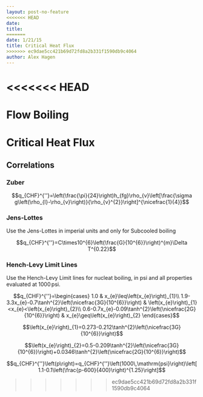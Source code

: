 ```yaml
---
layout: post-no-feature
<<<<<<< HEAD
date: 
title: 
=======
date: 1/21/15
title: Critical Heat Flux
>>>>>>> ec9dae5cc421b69d72fd8a2b331f1590db9c4064
author: Alex Hagen
---
```



<<<<<<< HEAD
=======
Flow Boiling
============

Critical Heat Flux
==================

Correlations
------------

### Zuber

$$q_{CHF}^{''}=\left(\frac{\pi}{24}\right)h_{fg}\rho_{v}\left[\frac{\sigma g\left(\rho_{l}-\rho_{v}\right)}{\rho_{v}^{2}}\right]^{\nicefrac{1}{4}}$$

### Jens-Lottes

Use the Jens-Lottes in imperial units and only for Subcooled boiling

$$q_{CHF}^{''}=C\times10^{6}\left(\frac{G}{10^{6}}\right)^{m}\Delta T^{0.22}$$

### Hench-Levy Limit Lines

Use the Hench-Levy Limit lines for nucleat boiling, in $\mathrm{psi}$
and all properties evaluated at $1000\,\mathrm{psi}$.

$$q_{CHF}^{''}=\begin{cases}
1.0 & x_{e}\leq\left(x_{e}\right)_{1}\\
1.9-3.3x_{e}-0.7\tanh^{2}\left(\nicefrac{3G}{10^{6}}\right) & \left(x_{e}\right)_{1}<x_{e}<\left(x_{e}\right)_{2}\\
0.6-0.7x_{e}-0.09\tanh^{2}\left(\nicefrac{2G}{10^{6}}\right) & x_{e}\geq\left(x_{e}\right)_{2}
\end{cases}$$

$$\left(x_{e}\right)_{1}=0.273-0.212\tanh^{2}\left(\nicefrac{3G}{10^{6}}\right)$$

$$\left(x_{e}\right)_{2}=0.5-0.209\tanh^{2}\left(\nicefrac{3G}{10^{6}}\right)+0.0346\tanh^{2}\left(\nicefrac{2G}{10^{6}}\right)$$

$$q_{CHF}^{''}\left(p\right)=q_{CHF}^{''}\left(1000\,\mathrm{psi}\right)\left[1.1-0.1\left(\frac{p-600}{400}\right)^{1.25}\right]$$
>>>>>>> ec9dae5cc421b69d72fd8a2b331f1590db9c4064
